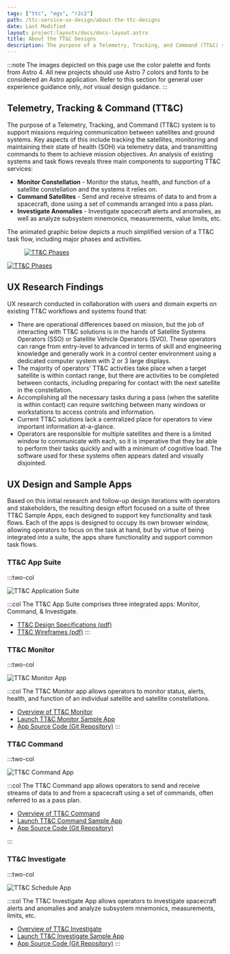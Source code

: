 ```yaml
---
tags: ["ttc", "egs", "r2c2"]
path: /ttc-service-ux-design/about-the-ttc-designs
date: Last Modified
layout: project:layouts/docs/docs-layout.astro
title: About the TT&C Designs
description: The purpose of a Telemetry, Tracking, and Command (TT&C) system is to support missions requiring communication between satellites and ground systems.
---
```


:::note
The images depicted on this page use the color palette and fonts from Astro 4. All new projects should use Astro 7 colors and fonts to be considered an Astro application. Refer to this section for general user experience guidance only, _not_ visual design guidance.
:::

## Telemetry, Tracking & Command (TT&C)

The purpose of a Telemetry, Tracking, and Command (TT&C) system is to support missions requiring communication between satellites and ground systems. Key aspects of this include tracking the satellites, monitoring and maintaining their state of health (SOH) via telemetry data, and transmitting commands to them to achieve mission objectives. An analysis of existing systems and task flows reveals three main components to supporting TT&C services:

- **Monitor Constellation** - Monitor the status, health, and function of a satellite constellation and the systems it relies on.
- **Command Satellites** - Send and receive streams of data to and from a spacecraft, done using a set of commands arranged into a pass plan.
- **Investigate Anomalies** - Investigate spacecraft alerts and anomalies, as well as analyze subsystem mnemonics, measurements, value limits, etc.

The animated graphic below depicts a much simplified version of a TT&C task flow, including major phases and activities.

<div markdown="1">
 <figure markdown="1">
  <a href="#demo" class="demo" name="close">
   <span class="icon-play"></span>
   <img src="/img/service-specific-ux-design/ttc/ttc-phases-placeholder.png" markdown="1"
   alt="TT&C Phases" />
  </a>
 </figure>
 <a href="#close" class="lightbox" id="demo">
  <img src="/img/service-specific-ux-design/ttc/ttc-phases.gif" alt="TT&C Phases" />
 </a>
</div>

## UX Research Findings

UX research conducted in collaboration with users and domain experts on existing TT&C workflows and systems found that:

- There are operational differences based on mission, but the job of interacting with TT&C solutions is in the hands of Satellite Systems Operators (SSO) or Satellite Vehicle Operators (SVO). These operators can range from entry-level to advanced in terms of skill and engineering knowledge and generally work in a control center environment using a dedicated computer system with 2 or 3 large displays.
- The majority of operators’ TT&C activities take place when a target satellite is within contact range, but there are activities to be completed between contacts, including preparing for contact with the next satellite in the constellation.
- Accomplishing all the necessary tasks during a pass (when the satellite is within contact) can require switching between many windows or workstations to access controls and information.
- Current TT&C solutions lack a centralized place for operators to view important information at-a-glance.
- Operators are responsible for multiple satellites and there is a limited window to communicate with each, so it is imperative that they be able to perform their tasks quickly and with a minimum of cognitive load.
  The software used for these systems often appears dated and visually disjointed.

## UX Design and Sample Apps

Based on this initial research and follow-up design iterations with operators and stakeholders, the resulting design effort focused on a suite of three TT&C Sample Apps, each designed to support key functionality and task flows. Each of the apps is designed to occupy its own browser window, allowing operators to focus on the task at hand, but by virtue of being integrated into a suite, the apps share functionality and support common task flows.

### TT&C App Suite

:::two-col

![TT&C Application Suite](/img/service-specific-ux-design/ttc/ttc-suite-apps.webp)

:::col
The TT&C App Suite comprises three integrated apps: Monitor, Command, & Investigate.

- [TT&C Design Specifications (pdf)](/pdf/ttc-specifications.pdf)
- [TT&C Wireframes (pdf)](/pdf/ttc-wireframes.pdf)
  :::

### TT&C Monitor

:::two-col

![TT&C Monitor App](/img/service-specific-ux-design/ttc/ttc-monitor-app.webp)

:::col
The TT&C Monitor app allows operators to monitor status, alerts, health, and function of an individual satellite and satellite constellations.

- [Overview of TT&C Monitor](/ttc-service-ux-design/ttc-monitor)
- [Launch TT&C Monitor Sample App](https://monitor-ttc.netlify.app)
- [App Source Code (Git Repository)](https://github.com/RocketCommunicationsInc/ttc-monitor-react)
  :::

### TT&C Command

:::two-col

![TT&C Command App](/img/service-specific-ux-design/ttc/ttc-equipment-manager-app.webp)

:::col
The TT&C Command app allows operators to send and receive streams of data to and from a spacecraft using a set of commands, often referred to as a pass plan.

- [Overview of TT&C Command](/ttc-service-ux-design/ttc-command)
- [Launch TT&C Command Sample App](https://ttc-command-react.netlify.app/)
- [App Source Code (Git Repository)](https://github.com/RocketCommunicationsInc/ttc-command-react)

:::

### TT&C Investigate

:::two-col

![TT&C Schedule App](/img/service-specific-ux-design/ttc/ttc-investigate-app.webp)

:::col
The TT&C Investigate App allows operators to investigate spacecraft alerts and anomalies and analyze subsystem mnemonics, measurements, limits, etc.

- [Overview of TT&C Investigate](/ttc-service-ux-design/ttc-investigate)
- [Launch TT&C Investigate Sample App](https://ttc-command-react.netlify.app)
- [App Source Code (Git Repository)](https://github.com/RocketCommunicationsInc/ttc-command-react)
  :::
